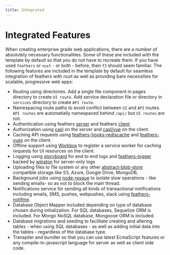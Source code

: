 ```yaml
---
title: Integrated
---
```


# Integrated Features
When creating enterprise grade web applications, there are a number of absolutely necessary functionalities. Some of these are included with the template by default so that you do not have to recreate them. 
If you have used `feathers` or `nuxt` - or both - before, then `f3` should seem familiar. The following features are included in the template by default for seamless integration of feathers with nuxt as well as providing bare necessities for scalable, progressive web apps:

- Routing using directories. Add a single file component in pages directory to create `UI route`. Add service declaration file or directory in `services` directory to create `API route`. 
- Namespacing route paths to avoid conflict between `UI` and `API` routes. `API routes` are automatially namespaced behind `/api/` but `UI routes` are not.
- Authentication using feathers [server](https://github.com/feathersjs/authentication) and feathers [client](https://github.com/feathersjs/authentication-client)
- Authorization using [casl](https://stalniy.github.io/casl/) on the server and [casl/vue](https://github.com/stalniy/casl/tree/master/packages/casl-vue) on the client.
- Caching API requests using [feathers-hooks-rediscache](https://www.npmjs.com/package/feathers-hooks-rediscache) and [feathers-vuex](https://github.com/feathers-plus/feathers-vuex) on the client. 
- Offline support using [Workbox](https://pwa.nuxtjs.org/modules/workbox.html) to register a service worker for caching requests for UI resources on the client.
- Logging using [storyboard](https://github.com/guigrpa/storyboard) for end to end logs and [feathers-logger](https://github.com/feathersjs-ecosystem/feathers-logger) backed by [winston](https://github.com/winstonjs/winston) for server-only logs
- Uploading files to file system or any other [abstract-blob-store](https://github.com/maxogden/abstract-blob-store) compatible storage like S3, Azure, Google Drive, MongoDB,
- Background jobs using [node-resque](https://github.com/taskrabbit/node-resque) to isolate slow operations - like sending emails- so as not to block the main thread.
- Notifications service for sending all kinds of transactional notifications including emails, SMS, pushes, webpushes, slack using [feathers-notifme](https://github.com/feathers-nuxt/feathers-notifme).
- Database Object Mapper included depending on type of database chosen during initialization. For SQL databases, Sequelize ORM is included. For Mongo NoSQL database, Mongoose ORM is included.
- Database migrations and seeding to facilitate creating and altering tables - when using SQL databases - as well as adding initial data into the tables - regardless of the database type.
- Transpiler and bundler so that you can use latest EcmaScript features or any compile-to-javascript language for server as well as client side code.